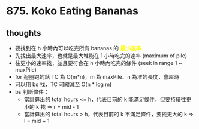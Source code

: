 # 875. Koko Eating Bananas

## thoughts

- 要找到在 h 小時內可以吃完所有 bananas 的 <span style="color:yellow;">**最小速率**</span>
- 先找出最大速率，也就是最大堆能在 1 小時吃完的速率 (maximum of pile)
- 往更小的速率找，並且要符合在 h 小時內吃完的條件 (seek in range 1 ~ maxPile)
- for 迴圈跑的話 TC 為 O(m*n)，m 為 maxPile、n 為堆的長度，會超時
- 可以用 bs 找，TC 可縮減至 O(n * log m)
- bs 判斷條件：
  - 當計算出的 total hours <= h，代表目前的 k 能滿足條件，但要持續往更小的 k 找 => r = mid - 1
  - 當計算出的 total hours > h，代表目前的 k 不滿足條件，要找更大的 k => l = mid + 1